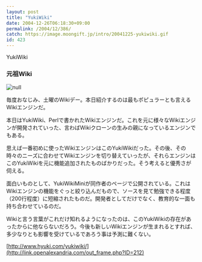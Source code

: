 ```yaml
---
layout: post
title: "YukiWiki"
date: 2004-12-26T06:18:30+09:00
permalink: /2004/12/386/
catch: https://image.moongift.jp/intro/20041225-yukiwiki.gif
id: 423
---
```

YukiWiki  
<!--more-->

### 元祖Wiki
  

![null](https://image.moongift.jp/intro/20041225-yukiwiki.gif "null")

  

毎度おなじみ、土曜のWikiデー。本日紹介するのは最もポピュラーとも言えるWikiエンジンだ。

  

本日はYukiWiki、Perlで書かれたWikiエンジンだ。これを元に様々なWikiエンジンが開発されていった、言わばWikiクローンの生みの親になっているエンジンでもある。

  

思えば一番初めに使ったWikiエンジンはこのYukiWikiだった。その後、その時々のニーズに合わせてWikiエンジンを切り替えていったが、それらエンジンはこのYukiWikiを元に機能追加されたものばかりだった。そう考えると優秀さが伺える。

  

面白いものとして、YukiWikiMiniが同作者のページで公開されている。これはWikiエンジンの機能をぐっと絞り込んだもので、ソースを見て勉強できる程度（200行程度）に短縮されたものだ。開発者としてだけでなく、教育的な一面も持ち合わせているのだ。

  

Wikiと言う言葉がこれだけ知れるようになったのは、このYukiWikiの存在があったからに他ならないだろう。今後も新しいWikiエンジンが生まれるとすれば、多少なりとも影響を受けているであろう事は予測に難くない。

  

[http://www.hyuki.com/yukiwiki/](http://link.openalexandria.com/out_frame.php?ID=212)

